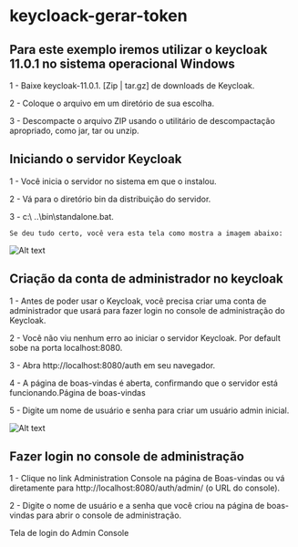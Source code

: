 # keycloack-gerar-token
 
## Para este exemplo iremos utilizar o keycloak 11.0.1 no sistema operacional Windows

  1 - Baixe keycloak-11.0.1. [Zip | tar.gz] de downloads de Keycloak.

  2 - Coloque o arquivo em um diretório de sua escolha.

  3 - Descompacte o arquivo ZIP usando o utilitário de descompactação apropriado, como jar, tar ou unzip.

## Iniciando o servidor Keycloak

  1 - Você inicia o servidor no sistema em que o instalou.
  
  2 - Vá para o diretório bin da distribuição do servidor.
  
  3 - c:\ ..\bin\standalone.bat.

    Se deu tudo certo, você vera esta tela como mostra a imagem abaixo:
    
  ![Alt text](https://miro.medium.com/max/1859/1*O6wYngBXLU22GqCYR8W9gg.png "Pagina Principal")
  
 ## Criação da conta de administrador no keycloak
 
  1 - Antes de poder usar o Keycloak, você precisa criar uma conta de administrador que usará para fazer login no console de administração do Keycloak.
  
  2 - Você não viu nenhum erro ao iniciar o servidor Keycloak. Por default sobe na porta localhost:8080.
  
  3 - Abra http://localhost:8080/auth em seu navegador.
    
  4 - A página de boas-vindas é aberta, confirmando que o servidor está funcionando.Página de boas-vindas
  
  5 - Digite um nome de usuário e senha para criar um usuário admin inicial.
  
  ![Alt text](https://www.keycloak.org/docs/latest/getting_started/keycloak-images/welcome.png "Criar usuario admin")
  
  ## Fazer login no console de administração
  
   1 - Clique no link Administration Console na página de Boas-vindas ou vá diretamente para http://localhost:8080/auth/admin/ (o URL do console).
   
   2 - Digite o nome de usuário e a senha que você criou na página de boas-vindas para abrir o console de administração.

Tela de login do Admin Console
    
    
